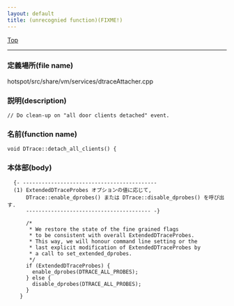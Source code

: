 ```yaml
---
layout: default
title: (unrecognied function)(FIXME!)
---
```

[Top](../index.html)

--- 
### 定義場所(file name)
hotspot/src/share/vm/services/dtraceAttacher.cpp
### 説明(description)

```
// Do clean-up on "all door clients detached" event.
```

### 名前(function name)
```
void DTrace::detach_all_clients() {
```

### 本体部(body)
```
  {- -------------------------------------------
  (1) ExtendedDTraceProbes オプションの値に応じて, 
      DTrace::enable_dprobes() または DTrace::disable_dprobes() を呼び出す.
      ---------------------------------------- -}

	  /*
	   * We restore the state of the fine grained flags
	   * to be consistent with overall ExtendedDTraceProbes.
	   * This way, we will honour command line setting or the
	   * last explicit modification of ExtendedDTraceProbes by
	   * a call to set_extended_dprobes.
	   */
	  if (ExtendedDTraceProbes) {
	    enable_dprobes(DTRACE_ALL_PROBES);
	  } else {
	    disable_dprobes(DTRACE_ALL_PROBES);
	  }
	}
	
```


